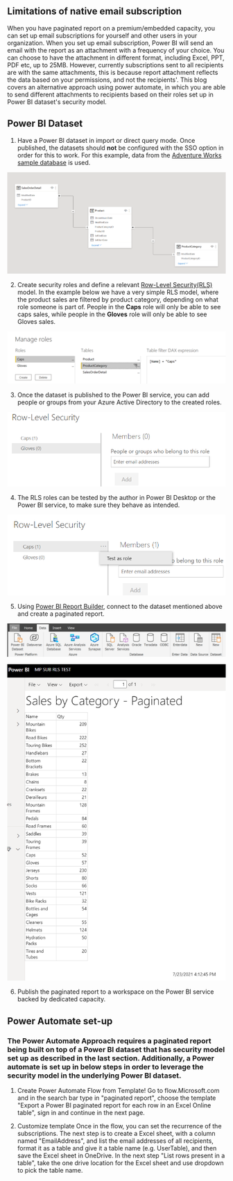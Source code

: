 ## Limitations of native email subscription 
When you have paginated report on a premium/embedded capacity, you can set up email subscriptions for yourself and other users in your organization. When you set up email subscription, Power BI will send an email with the report as an attachment with a frequency of your choice. You can choose to have the attachment in different format, including Excel, PPT, PDF etc, up to 25MB.
However, currently subscriptions sent to all recipients are with the same attachments, this is because  report attachment reflects the data based on your permissions, and not the recipients'.
This blog covers an alternative approach using power automate, in which you are able to send different attachments to recipients based on their roles set up in Power BI dataset's security model.


## Power BI Dataset

1. Have a Power BI dataset in import or direct query mode. Once published, the datasets should <b>not</b> be configured with the SSO option in order for this to work. For this example, data from the [Adventure Works sample database](https://docs.microsoft.com/en-us/sql/samples/adventureworks-install-configure?view=sql-server-ver15&tabs=ssms) is used. 

![dataset_1.png](images/dataset_1.png)

2. Create security roles and define a relevant [Row-Level Security(RLS)](https://docs.microsoft.com/en-us/power-bi/admin/service-admin-rls) model. In the example below we have a very simple RLS model, where the product sales are filtered by product category, depending on what role someone is part of. People in the <b>Caps</b> role will only be able to see caps sales, while people in the <b>Gloves</b> role will only be able to see Gloves sales. 

![roles_1.png](images/roles_1.png)

3. Once the dataset is published to the Power BI service, you can add people or groups from your Azure Active Directory to the created roles. 

![roles_2.png](images/roles_2.png)

4. The RLS roles can be tested by the author in Power BI Desktop or the Power BI service, to make sure they behave as intended. 

![roles_3.png](images/roles_3.png)

5. Using [Power BI Report Builder](https://docs.microsoft.com/en-us/power-bi/paginated-reports/report-builder-power-bi), connect to the dataset mentioned above and create a paginated report.

![paginated_1.png](images/paginated_1.png)

![paginated_2.png](images/paginated_2.png)

6. Publish the paginated report to a workspace on the Power BI service backed by dedicated capacity. 

## Power Automate set-up

### The Power Automate Approach requires a paginated report being built on top of a Power BI dataset that has security model set up as described in the last section. Additionally, a Power automate is set up in below steps in order to leverage the security model in the underlying Power BI dataset.

1. Create Power Automate Flow from Template!
   Go to flow.Microsoft.com  and in the search bar type in "paginated report", choose the template "Export a Power BI paginated report for each row in an Excel Online table", sign in and continue in the next page. 
   
2. Customize template
   Once in the flow, you can set the recurrence of the subscriptions. The next step is to create a Excel sheet, with a column named "EmailAddress", and list the email addresses of all recipients, format it as a table and give it a table name (e.g. UserTable), and then save the Excel sheet in OneDrive. In the next step "List rows present in a table", take the one drive location for the Excel sheet and use dropdown to pick the table name. 
   


